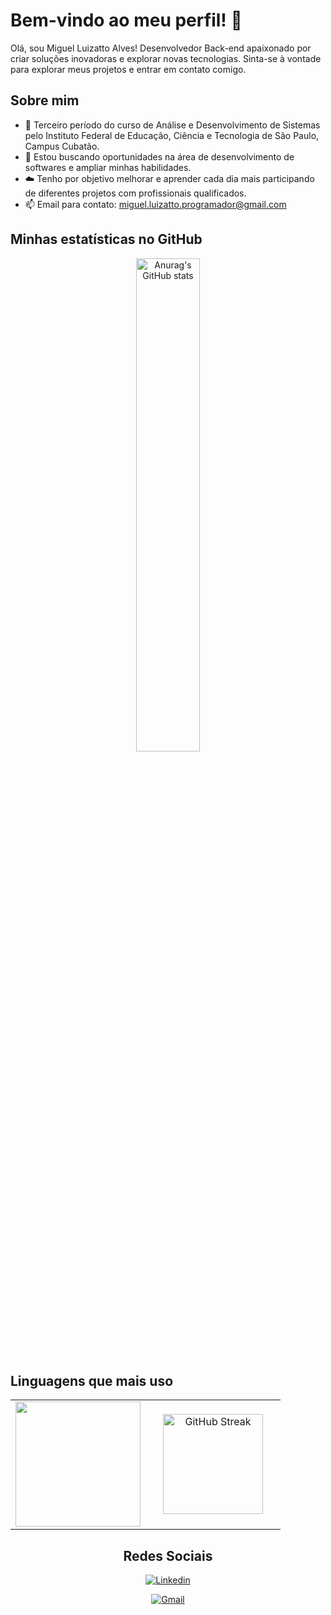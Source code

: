 # Bem-vindo ao meu perfil! 👋

Olá, sou Miguel Luizatto Alves! Desenvolvedor Back-end apaixonado por criar soluções inovadoras e explorar novas tecnologias. Sinta-se à vontade para explorar meus projetos e entrar em contato comigo.

## Sobre mim

- 🌱 Terceiro período do curso de Análise e Desenvolvimento de Sistemas pelo Instituto Federal de Educação, Ciência e Tecnologia de São Paulo, Campus Cubatão.
- 💼 Estou buscando oportunidades na área de desenvolvimento de softwares e ampliar minhas habilidades.
- ☁️ Tenho por objetivo melhorar e aprender cada dia mais participando de diferentes projetos com profissionais qualificados.
- 📫 Email para contato: [miguel.luizatto.programador@gmail.com](mailto:miguel.luizatto.programador@gmail.com)

## Minhas estatísticas no GitHub

<div align="center">
    <img src="https://github-readme-stats.vercel.app/api?username=l3gium&show_icons=true&theme=dark" alt="Anurag's GitHub stats" width="45%">
</div>

## Linguagens que mais uso

<div align="center">
    <table>
        <tr>
            <td style="width: 50%; text-align: center">
                <img height="200em"src="https://github-readme-stats.vercel.app/api/top-langs/?username=l3gium&layout=compact&theme=dark">
            </td>
            <td style="width: 50%; text-align: center">
                <img height="160em" src="https://skillicons.dev/icons?i=js,html,css,bootstrap,react,nodejs,express,mongodb,mysql,github,cs,dotnet,cpp,visualstudio,vscode,java,&perline=5&theme=light" alt="GitHub Streak"/>
            </td>
        </tr>
    </table> 
<div>

## Redes Sociais

[![Linkedin](https://img.shields.io/badge/LinkedIn-0077B5?style=for-the-badge&logo=linkedin&logoColor=white)](https://www.linkedin.com/in/miguel-luizatto/)

[![Gmail](https://img.shields.io/badge/Gmail-D14836?style=for-the-badge&logo=gmail&logoColor=white)](miguel.luizatto.programador@gmail.com)
